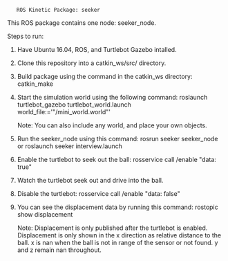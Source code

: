        ROS Kinetic Package: seeker

This ROS package contains one node: seeker_node.

Steps to run:

1. Have Ubuntu 16.04, ROS, and Turtlebot Gazebo intalled.

2. Clone this repository into a catkin_ws/src/ directory.

3. Build package using the command in the catkin_ws directory: 
	catkin_make

4. Start the simulation world using the following command:
	roslaunch turtlebot_gazebo turtlebot_world.launch world_file:='"<path>/mini_world.world"'
	
   Note: You can also include any world, and place your own objects.

5. Run the seeker_node using this command:
	rosrun seeker seeker_node
		or
	roslaunch seeker interview.launch

6. Enable the turtlebot to seek out the ball:
	rosservice call /enable "data: true"

7. Watch the turtlebot seek out and drive into the ball.

8. Disable the turtlebot:
	rosservice call /enable "data: false"

9. You can see the displacement data by running this command:
	rostopic show displacement

   Note: Displacement is only published after the turtlebot is enabled. Displacement is only shown in the x direction as relative distance to the ball. x is nan when the ball is not in range of the sensor or not found. y and z remain nan throughout.
	


